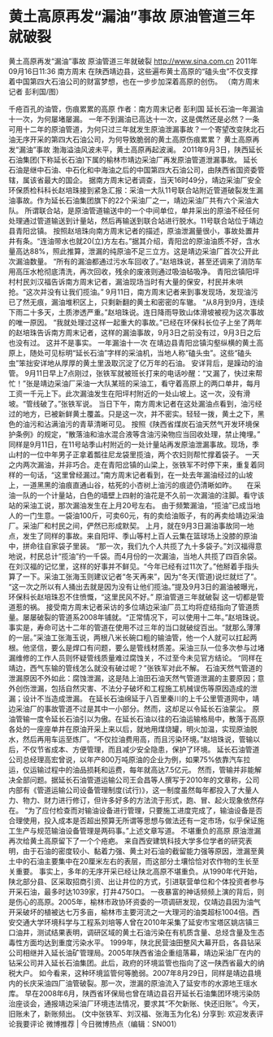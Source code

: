 # 黄土高原再发“漏油”事故 原油管道三年就破裂

黄土高原再发“漏油”事故 原油管道三年就破裂
http://www.sina.com.cn  2011年09月16日11:36  南方周末
在陕西靖边县，这些遍布黄土高原的“磕头虫”不仅支撑着中国第四大石油公司的财富梦想，也在一步步加深着高原的创伤。 （南方周末记者 彭利国/图）

千疮百孔的油管，伤痕累累的高原
作者：南方周末记者 彭利国
延长石油一年漏油十一次，为何屡堵屡漏。
一年不到漏油已高达十一次，这是偶然还是必然？一条可用十二年的原油管道，为何只过三年就发生原油泄漏事故？一个寄望改变陕北石油无序开采的第四大石油公司，为何导致脆弱的黄土高原伤痕累累？
黄土高原再发“漏油”事故
渤海溢油风波未平，黄土高原再起波澜。
2011年9月3日，陕西延长石油集团(下称延长石油)下属的榆林市靖边采油厂再发原油管道泄漏事故。
延长石油是继中石油、中石化和中海油之后的中国第四大石油公司，由陕西省国资委管辖，属该省最大的国企。
据南方周末记者调查，当天16时49分，靖边采油厂安全环保质检科科长赵培珠接到紧急汇报：采油一大队11号联合站附近管道破裂发生漏油事故。作为延长石油集团旗下的22个采油厂之一，靖边采油厂共有六个采油大队。
所谓联合站，是原油管道输送中的一个中间单位，单井采出的原油不经任何处理通过管道输送到计量站，然后再输送到联合站进行脱水。11号联合站位于靖边县青阳岔镇。
按照赵培珠向南方周末记者的描述，原油泄漏量很小，事故处置井井有条。“连油带水也就20(立)方左右。”据其介绍，青阳岔的原油油质不好，含水量高达88%，照此推算，泄漏的纯原油不足三立方。这是靖边采油厂首次公开此次漏油数量。
“所有的漏油都通过污水车回收了。”赵培珠说，甚至还调来了消防车用高压水枪彻底清洗，再次回收，残余的废液则通过吸油毡吸净。
青阳岔镇阳坪村村民刘汉福告诉南方周末记者，漏油现场当时有大量的保安，村民并未哄抢。“这次并没有让我们揽油。”
9月11日，南方周末记者来到事发现场，发现油污已了然无痕，漏油堆积区上，只剩新翻的黄土和密密的车辙。
“从8月到9月，连续下雨二十多天，土质渗透严重。”赵培珠说。连日降雨导致山体滑坡被视为这次事故的唯一原因。
“我就处理过这样一起重大的事故。”已经在环保科长位子上坐了两年的赵培珠告诉南方周末记者，这样的漏油事故，9月3日之前没有过，9月3日之后也没有过。
这并不是事实。
一年漏油十一次
在靖边县青阳岔镇沟壑纵横的黄土高原上，随处可见标明“延长石油”字样的采油机，当地人称“磕头虫”。这些“磕头虫”笨拙安详地从厚厚的黄土里汲取沉淀了亿万年的石油。
安详背后，是躁动的油管。
9月11日早上7点刚过，张铁军就被班长打来的电话吵醒：“又漏了，快过来帮忙！”张是靖边采油厂采油一大队某班的采油工，看守着高原上的两口单井，每月工资一千元上下。此次漏油发生在阳坪村附近的一处山坡上。这一次，没有滑坡。“管线破了。”张铁军说。
当日下午，南方周末记者在这处漏油点看到，油污经过的地方，已被新鲜黄土覆盖。只是这一次，并不密实。轻轻一拨，黄土之下，黑色的油污和沾满油污的青草清晰可见。
按照《陕西省煤炭石油天然气开发环境保护条例》的规定，“散落油和油水混合液等含油污染物应当回收处理，禁止掩埋。”
同样是9月11日，在11号站季山村附近的一处计量站再发原油泄漏事故。现场，季山村的一位中年男子正拿着瓢往尼龙袋里揽油，两个农妇则帮忙撑着袋子。
一天之内两次漏油，并非巧合。走在青阳岔镇的山梁上，张铁军不时停下来，重复着同样的一句话，“这里曾经漏过。”南方周末记者看到，在一处去年漏油经过的山坡上，一道黑黑的油痕直通山谷，枯死的小杏树上油污的痕迹仍清晰如昨。　　在采油一队的一个计量站，白色的墙壁上四射的油花是不久前一次漏油的注脚。看守该站的采油工说，那次漏油发生在上月20号左右。
由于频繁漏油，“揽油”已成当地人的一门生意。一袋油100斤，可卖60元，有的卖给油贩子，有的再卖给靖边采油厂。采油厂和村民之间，俨然已形成默契。
上月，就在9月3日漏油事故同一地点，发生了同样的事故。来自阳坪、季山等村上百人云集在篮球场上没膝的原油中，拼命往自家袋子里装。
“那一次，我们九个人共揽了九十多袋子。”刘汉福得意地说，村民总计“揽油”约一千袋。而4月份的一次漏油，当地人共揽了四百余袋。
在刘汉福的记忆里，这样的好事并不鲜见。“今年已经有过11次了。”他掰着手指头算了一下。采油工张海玉则建议记者“冬天再来”，因为“冬天(管道)说烂就烂了”。
“这一次之所以有人捅出去就是因为没有让他们揽油。”提及9月3日的漏油被曝光，环保科长赵培珠忍不住愤慨，“这里民风不好。”
原油管道三年就破裂
这一切都是管道惹的祸。
接受南方周末记者采访的多位靖边采油厂员工均将症结指向了管道质量。屡屡破裂的管道系2008年铺就。“正常情况下，可以使用十二年。”赵培珠说。
事实是，寿命可达十二年的管道在使用不过三年的当口就破绽百出。“就那么薄薄的一层。”采油工张海玉说，两根八米长碗口粗的输油管，他一个人就可以扛起两根。他坚信，要么是焊口有问题，要么是管线材质差。采油三队一位多次参与过堵漏维修的工作人员则怀疑管线质量难过腐蚀关，不过至今未见官方结论。
“同样在靖边，西气东输的管线怎么就没有破过呢？”张铁军对此不解。
石油天然气管道的泄漏原因不外如此：腐蚀泄漏，这是陆上油田石油天然气管道泄漏的主要原因；意外创伤泄漏，包括自然灾害、不法分子破坏和工程施工机械误伤等原因造成的泄漏；设计不当造成泄漏。
在延长石油绵延于八百里秦川的上千公里管道网中，靖边采油厂的事故管道不过是其中一小部分。然而，这却足以令延长石油蒙尘。
原油管输一度令延长石油引以为傲。在延长石油以往的石油运输格局中，散落于高原各处的一座座单井在原油开采上来以后，就地用煤烧罐，明火加温，实现原油脱水，然后再用车运至炼厂。“不仅拉油费用高，而且污染环境。”赵培珠说，管输以后，不仅节省成本、方便管理，而且减少安全隐患，保护了环境。
延长石油管道公司总经理高宏曾说，以年产800万吨原油的企业为例，如果75%依靠汽车拉运，仅运输过程中的油品损耗和运费，每年就高达7.5亿元。
然而，管输并非能解决全部问题。据延长石油管道运输公司王会昌等人撰写于2010年的文章称，公司内部有《管道运输公司设备管理制度(试行)》，这一制度虽然每年都投入了大量人力、物力、财力进行修订，但许多好多的方法流于形式，跑、冒、起火现象依然存在。
“为了应付检查而对输油设备进行管理，只要施工进度完成了，输油设备是否合理使用，投入成本是否超出预算无所谓等思想与做法还有一定市场，似乎保证施工生产与规范输油设备管理是两码事。”上述文章写道。
不堪重负的高原
原油泄漏再次给黄土高原留下了一个个疮疤。
来自西安建筑科技大学多位学者的研究表明，由于石油的密度较小、黏着力强、黄土对石油的截留能力强等原因，泄漏至黄土中的石油主要集中在20厘米左右的表层，而这部分土壤恰恰对农作物的生长至关重要。
事实上，多年的无序开采已经让陕北高原不堪重负。从1990年代开始，陕北部分县、区采取招商引资、出让井位的方式，引进联营单位和个体投资者参与开采石油，最多时达1039家，打井4750口。
一夜暴富的神话频频上演的背后，则是伤心的高原。2005年，榆林市政协环资委的一项调研发现，仅靖边县因为油气开采破坏的植被达七万多亩，榆林市主要河流之一大理河的油类超标1004倍。西安交通大学环境科学与工程系刘培等人曾在2010年采集了延安市宝塔区姚店镇三口油井，测试结果表明，调研区域的黄土石油污染在有机质含量、总烃含量及生态毒性方面均达到重度污染水平。
1999年，陕北民营油田整风大幕开启，各县钻采公司相继并入延长油矿管理局。2005年陕西省油企重组落幕，靖边采油厂在内的钻采公司并入延长石油集团。此后，政府的环境监管也指向了这一陕西省最大的纳税大户。
如今看来，这种环境监管何等脆弱。2007年8月29日，同样是靖边县境内的长庆采油四厂油管破裂。那一次，泄漏的原油流入了延安市的水源地王瑶水库。
早在2008年6月，陕西省环保局也曾在靖边县召开延长石油集团环境污染防治座谈会，通报靖边采油厂环境违法情况，要求其“不欠新账、快还旧账”。今天，旧账未了，新账频出。
(文中张铁军、刘汉福、张海玉为化名)
分享到: 欢迎发表评论我要评论
微博推荐 | 今日微博热点（编辑：SN001）

